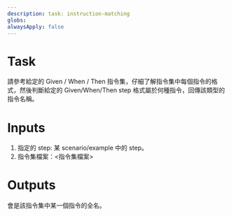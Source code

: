 ```yaml
---
description: task: instruction-matching
globs: 
alwaysApply: false
---
```

# Task
請參考給定的 Given / When / Then 指令集，仔細了解指令集中每個指令的格式，然後判斷給定的 Given/When/Then step 格式屬於何種指令，回傳該類型的指令名稱。

# Inputs
1. 指定的 step: 某 scenario/example 中的 step。
2. 指令集檔案：<指令集檔案>

# Outputs
會是該指令集中某一個指令的全名。
